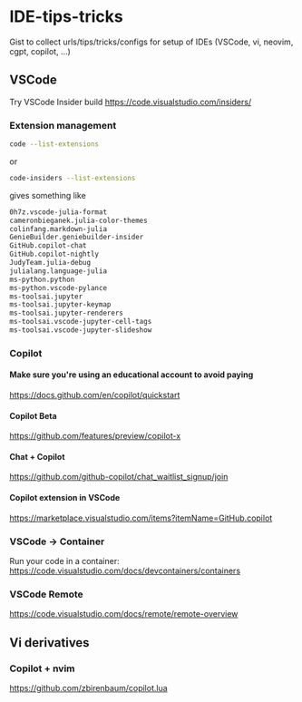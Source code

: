 # IDE-tips-tricks
Gist to collect urls/tips/tricks/configs for setup of IDEs (VSCode, vi, neovim, cgpt, copilot, ...)

## VSCode
Try VSCode Insider build
https://code.visualstudio.com/insiders/

### Extension management
```bash
code --list-extensions
```
or 
```bash
code-insiders --list-extensions
```
gives something like
```bash
0h7z.vscode-julia-format
cameronbieganek.julia-color-themes
colinfang.markdown-julia
GenieBuilder.geniebuilder-insider
GitHub.copilot-chat
GitHub.copilot-nightly
JudyTeam.julia-debug
julialang.language-julia
ms-python.python
ms-python.vscode-pylance
ms-toolsai.jupyter
ms-toolsai.jupyter-keymap
ms-toolsai.jupyter-renderers
ms-toolsai.vscode-jupyter-cell-tags
ms-toolsai.vscode-jupyter-slideshow

```

### Copilot

#### Make sure you're using an educational account to avoid paying
https://docs.github.com/en/copilot/quickstart

#### Copilot Beta
https://github.com/features/preview/copilot-x

#### Chat + Copilot
https://github.com/github-copilot/chat_waitlist_signup/join

#### Copilot extension in VSCode
https://marketplace.visualstudio.com/items?itemName=GitHub.copilot

### VSCode -> Container
Run your code in a container:
https://code.visualstudio.com/docs/devcontainers/containers

### VSCode Remote
https://code.visualstudio.com/docs/remote/remote-overview

## Vi derivatives

### Copilot + nvim
https://github.com/zbirenbaum/copilot.lua
